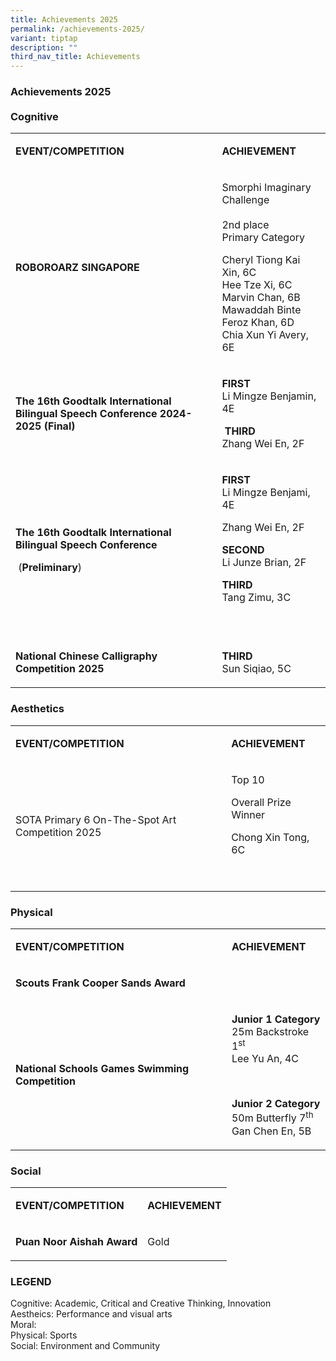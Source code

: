 ```yaml
---
title: Achievements 2025
permalink: /achievements-2025/
variant: tiptap
description: ""
third_nav_title: Achievements
---
```

<h3><strong>Achievements 2025</strong><br><br>Cognitive</h3>
<table style="minWidth: 50px">
<colgroup>
<col>
<col>
</colgroup>
<tbody>
<tr>
<td rowspan="1" colspan="1">
<p><strong>EVENT/COMPETITION</strong>
</p>
</td>
<td rowspan="1" colspan="1">
<p><strong>ACHIEVEMENT</strong>
</p>
</td>
</tr>
<tr>
<td rowspan="1" colspan="1">
<p><strong>ROBOROARZ SINGAPORE</strong>
</p>
</td>
<td rowspan="1" colspan="1">
<p>Smorphi Imaginary Challenge
<br>
<br>2nd place
<br>Primary Category</p>
<p></p>
<p>Cheryl Tiong Kai Xin, 6C
<br>Hee Tze Xi, 6C
<br>Marvin Chan, 6B
<br>Mawaddah Binte Feroz Khan, 6D
<br>Chia Xun Yi Avery, 6E</p>
<p></p>
</td>
</tr>
<tr>
<td rowspan="1" colspan="1">
<p><strong>The 16th Goodtalk International Bilingual Speech Conference 2024-2025 (Final)</strong>
</p>
</td>
<td rowspan="1" colspan="1">
<p><strong>FIRST</strong>
<br>Li Mingze Benjamin, 4E</p>
<p></p>
<p>&nbsp;<strong>THIRD</strong>
<br>Zhang Wei En, 2F&nbsp;</p>
<p></p>
</td>
</tr>
<tr>
<td rowspan="1" colspan="1">
<p><strong>The 16th Goodtalk International Bilingual Speech Conference</strong>
</p>
<p></p>
<p>&nbsp;(<strong>Preliminary</strong>)</p>
</td>
<td rowspan="1" colspan="1">
<p><strong>FIRST</strong>
<br>Li Mingze Benjami, 4E</p>
<p>Zhang Wei En, 2F</p>
<p></p>
<p><strong>SECOND</strong>
<br>Li Junze Brian, 2F</p>
<p></p>
<p><strong>THIRD</strong>
<br>Tang Zimu, 3C</p>
<p>&nbsp;</p>
</td>
</tr>
<tr>
<td rowspan="1" colspan="1">
<p><strong>National Chinese Calligraphy Competition 2025</strong>
</p>
</td>
<td rowspan="1" colspan="1">
<p><strong>THIRD</strong>
<br>Sun Siqiao, 5C</p>
<p></p>
</td>
</tr>
</tbody>
</table>
<h3>Aesthetics</h3>
<table style="minWidth: 50px">
<colgroup>
<col>
<col>
</colgroup>
<tbody>
<tr>
<td rowspan="1" colspan="1">
<p><strong>EVENT/COMPETITION</strong>
</p>
</td>
<td rowspan="1" colspan="1">
<p><strong>ACHIEVEMENT</strong>
</p>
</td>
</tr>
<tr>
<td rowspan="1" colspan="1">
<p>SOTA Primary 6 On-The-Spot Art Competition 2025</p>
</td>
<td rowspan="1" colspan="1">
<p>Top 10</p>
<p>Overall Prize Winner</p>
<p>Chong Xin Tong, 6C</p>
<p>&nbsp;</p>
</td>
</tr>
</tbody>
</table>
<h3>Physical</h3>
<table style="minWidth: 50px">
<colgroup>
<col>
<col>
</colgroup>
<tbody>
<tr>
<td rowspan="1" colspan="1">
<p><strong>EVENT/COMPETITION</strong>
</p>
</td>
<td rowspan="1" colspan="1">
<p><strong>ACHIEVEMENT</strong>
</p>
</td>
</tr>
<tr>
<td rowspan="1" colspan="1">
<p><strong>Scouts Frank Cooper Sands Award</strong>
</p>
</td>
<td rowspan="1" colspan="1">
<p></p>
</td>
</tr>
<tr>
<td rowspan="1" colspan="1">
<p><strong>National Schools Games Swimming Competition</strong>
</p>
</td>
<td rowspan="1" colspan="1">
<p><strong>Junior 1 Category</strong>
<br>25m Backstroke 1<sup>st</sup>
<br>Lee Yu An, 4C</p>
<p>&nbsp;</p>
<p><strong>Junior 2 Category</strong>
<br>50m Butterfly 7<sup>th</sup>
<br>Gan Chen En, 5B</p>
</td>
</tr>
</tbody>
</table>
<p></p>
<h3>Social</h3>
<table style="minWidth: 50px">
<colgroup>
<col>
<col>
</colgroup>
<tbody>
<tr>
<td rowspan="1" colspan="1">
<p><strong>EVENT/COMPETITION</strong>
</p>
</td>
<td rowspan="1" colspan="1">
<p><strong>ACHIEVEMENT</strong>
</p>
</td>
</tr>
<tr>
<td rowspan="1" colspan="1">
<p><strong>Puan Noor Aishah Award</strong>
</p>
</td>
<td rowspan="1" colspan="1">
<p>Gold</p>
</td>
</tr>
</tbody>
</table>
<p></p>
<h3><strong>LEGEND</strong></h3>
<p>Cognitive: Academic, Critical and Creative Thinking, Innovation
<br>Aestheics: Performance and visual arts
<br>Moral:
<br>Physical: Sports
<br>Social: Environment and Community</p>